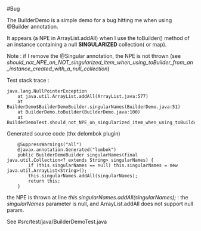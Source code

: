 #Bug

The BuilderDemo is a simple demo for a bug hitting me when using @Builder annotation.

It appears (a NPE in ArrayList.addAll) when I use the toBuilder() method of an instance containing a null **SINGULARIZED** collection( or map).

Note : if I remove the @Singular annotation, the NPE is not thrown (see _should_not_NPE_on_NOT_singularized_item_when_using_toBuilder_from_an_instance_created_with_a_null_collection_) 


Test stack trace : 

    java.lang.NullPointerException
        at java.util.ArrayList.addAll(ArrayList.java:577)
        at BuilderDemo$BuilderDemoBuilder.singularNames(BuilderDemo.java:51)
        at BuilderDemo.toBuilder(BuilderDemo.java:100)
        at BuilderDemoTest.should_not_NPE_on_singularized_item_when_using_toBuilder_from_an_instance_created_with_a_null_collection(BuilderDemoTest.java:21)
	
Generated source code (thx delombok plugin)

        @SuppressWarnings("all")
        @javax.annotation.Generated("lombok")
        public BuilderDemoBuilder singularNames(final java.util.Collection<? extends String> singularNames) {
            if (this.singularNames == null) this.singularNames = new java.util.ArrayList<String>();
            this.singularNames.addAll(singularNames);
            return this;
        }
        
the NPE is thrown at line _this.singularNames.addAll(singularNames);_ : the _singularNames_ parameter is null, and ArrayList.addAll does not support null param.
 
See #src/test/java/BuilderDemoTest.java 